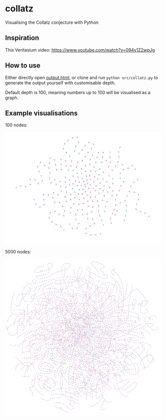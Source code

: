 # collatz
Visualising the Collatz conjecture with Python

## Inspiration

This Veritasium video: https://www.youtube.com/watch?v=094y1Z2wpJg

## How to use

Either directly open [output.html](https://raw.githubusercontent.com/patrickbrett/collatz/main/output.html), or clone and run `python src/collatz.py` to generate the output yourself with customisable depth.

Default depth is 100, meaning numbers up to 100 will be visualised as a graph.

## Example visualisations

100 nodes:

![100 Node visualisation](https://raw.githubusercontent.com/patrickbrett/collatz/main/100_nodes.png)

5000 nodes:

![5000 Node visualisation](https://raw.githubusercontent.com/patrickbrett/collatz/main/5000_nodes.png)
